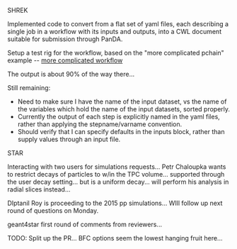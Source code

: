 SHREK

Implemented code to convert from a flat set of yaml files, each describing a single job in a workflow with its inputs and outputs, into a CWL document suitable for submission through PanDA.

Setup a test rig for the workflow, based on the "more complicated pchain" example --  [more complicated workflow](https://panda-wms.readthedocs.io/en/latest/client/pchain.html#more-complicated-chain) 

The output is about 90% of the way there...

Still remaining:  
- Need to make sure I have the name of the input dataset, vs the name of the variables which hold the name of the input datasets, sorted properly.
- Currently the output of each step is explicitly named in the yaml files, rather than applying the stepname/varname convention.
- Should verify that I can specify defaults in the inputs block, rather than supply values through an input file.

STAR

Interacting with two users for simulations requests... Petr Chaloupka wants to restrict decays of particles to w/in the TPC volume... supported through the user decay setting... but is a uniform decay...  will perform his analysis in radial slices instead...

DIptanil Roy is proceeding to the 2015 pp simulations... WIll follow up next round of questions on Monday.

geant4star first round of comments from reviewers... 

TODO:  Split up the PR... BFC options seem the lowest hanging fruit here...
